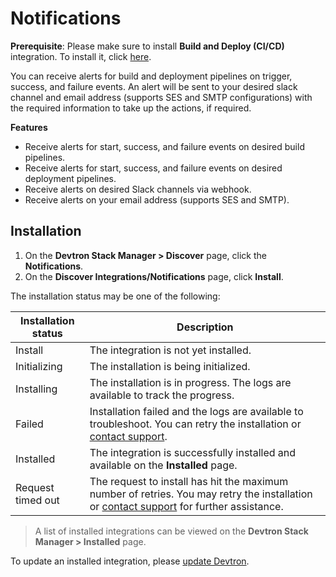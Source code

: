 # Notifications
 
 **Prerequisite**: Please make sure to install **Build and Deploy (CI/CD)** integration. To install it, click [here](https://docs.devtron.ai/usage/integrations/build-and-deploy-ci-cd).

You can receive alerts for build and deployment pipelines on trigger, success, and failure events. An alert will be sent to your desired slack channel and email address (supports SES and SMTP configurations) with the required information to take up the actions, if required.
 
**Features**

* Receive alerts for start, success, and failure events on desired build pipelines.
* Receive alerts for start, success, and failure events on desired deployment pipelines.
* Receive alerts on desired Slack channels via webhook.
* Receive alerts on your email address (supports SES and SMTP).

## Installation

1. On the **Devtron Stack Manager > Discover** page, click the **Notifications**.
2. On the **Discover Integrations/Notifications** page, click **Install**.
 
The installation status may be one of the following:
 
| Installation status | Description |
| --- | --- |
| Install | The integration is not yet installed. |
| Initializing | The installation is being initialized. |
| Installing | The installation is in progress. The logs are available to track the progress. |
| Failed | Installation failed and the logs are available to troubleshoot. You can retry the installation or [contact support](https://discord.devtron.ai/). |
| Installed | The integration is successfully installed and available on the **Installed** page. |
| Request timed out | The request to install has hit the maximum number of retries. You may retry the installation or [contact support](https://discord.devtron.ai/) for further assistance. |
 
> A list of installed integrations can be viewed on the **Devtron Stack Manager > Installed** page.
 
To update an installed integration, please [update Devtron](../setup/upgrade/upgrade-devtron-ui.md).
